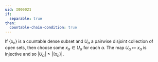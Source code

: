 ```yaml
---
uid: I000021
if:
  separable: true
then:
  countable-chain-condition: true
---
```

If $\{x_n\}$ is a countable dense subset and $U_\alpha$ a pairwise disjoint collection of open sets, then choose some $x_\alpha \in U_\alpha$ for each $\alpha$. The map $U_\alpha \mapsto x_\alpha$ is injective and so $|U_\alpha| \leq |\{x_n\}|$.

